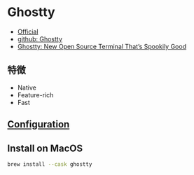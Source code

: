# Ghostty

- [Official](https://ghostty.org/)
- [github: Ghostty](https://github.com/ghostty-org/ghostty)
- [Ghostty: New Open Source Terminal That’s Spookily Good](https://www.omgubuntu.co.uk/2024/12/ghostty-terminal-linux-open-source-release)

## 特徴

- Native
- Feature-rich
- Fast

## [Configuration](https://ghostty.org/docs/config)

## Install on MacOS

```sh
brew install --cask ghostty
```
